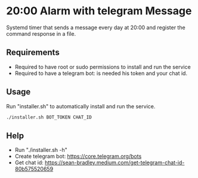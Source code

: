 # 20:00 Alarm with telegram Message
Systemd timer that sends a message every day at 20:00 and register the command response in a file.

## Requirements
- Required to have root or sudo permissions to install and run the service
- Required to have a telegram bot: is needed his token and your chat id.

## Usage 
Run "installer.sh" to automatically install and run the service.

```sh
./installer.sh BOT_TOKEN CHAT_ID
```

## Help
- Run "./installer.sh -h"
- Create telegram bot: https://core.telegram.org/bots
- Get chat id: https://sean-bradley.medium.com/get-telegram-chat-id-80b575520659

